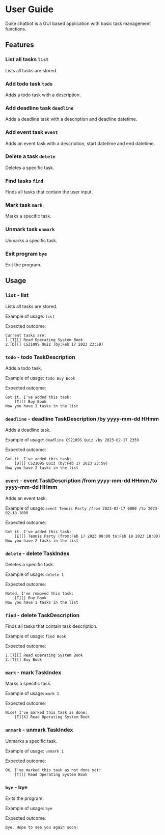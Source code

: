 # User Guide

Duke chatbot is a GUI based application with basic task management functions.

## Features 

### List all tasks `list`

Lists all tasks are stored.

### Add todo task `todo`

Adds a todo task with a description.

### Add deadline task `deadline`

Adds a deadline task with a description and deadline datetime.

### Add event task `event`

Adds an event task with a description, start datetime and end datetime.

### Delete a task `delete`

Deletes a specific task.

### Find tasks `find`

Finds all tasks that contain the user input.

### Mark task `mark`

Marks a specific task.

### Unmark task `unmark`

Unmarks a specific task.

### Exit program `bye`

Exit the program.

## Usage

### `list` - list

Lists all tasks are stored.

Example of usage: 
`list`

Expected outcome:

```
Current tasks are:
1.[T][] Read Operating System Book
2.[D][] CS2109S Quiz (by:Feb 17 2023 23:59)
```
### `todo` - todo TaskDescription

Adds a todo task.

Example of usage: 
`todo Buy Book`

Expected outcome:

```
Got it, I've added this task:
	[T][] Buy Book
Now you have 1 tasks in the list
```
### `deadline` - deadline TaskDescription /by yyyy-mm-dd HHmm

Adds a deadline task.

Example of usage: 
`deadline CS2109S Quiz /by 2023-02-17 2359`

Expected outcome:

```
Got it. I've added this task:
	[D][] CS2109S Quiz (by:Feb 17 2023 23:59)
Now you have 2 tasks in the list
```
### `event` - event TaskDescription /from yyyy-mm-dd HHmm /to yyyy-mm-dd HHmm

Adds an event task.

Example of usage: 
`event Tennis Party /from 2023-02-17 0800 /to 2023-02-18 1800`

Expected outcome:

```
Got it. I've added this task:
	[E][] Tennis Party (from:Feb 17 2023 08:00 to:Feb 18 2023 18:00)
Now you have 2 tasks in the list
```
### `delete` - delete TaskIndex

Deletes a specific task.

Example of usage: 
`delete 1`

Expected outcome:

```
Noted, I've removed this task:
	[T][] Buy Book
Now you have 1 tasks in the list
```
### `find` - delete TaskDescription

Finds all tasks that contain task description.

Example of usage: 
`find Book`

Expected outcome:

```
1.[T][] Read Operating System Book
2.[T][] Buy Book
```
### `mark` - mark TaskIndex

Marks a specific task.

Example of usage: 
`mark 1`

Expected outcome:

```
Nice! I've marked this task as done:
	[T][X] Read Operating System Book
```
### `unmark` - unmark TaskIndex

Unmarks a specific task.

Example of usage: 
`unmark 1`

Expected outcome:

```
OK, I've marked this task as not done yet:
	[T][] Read Operating System Book
```
### `bye` - bye

Exits the program.

Example of usage: 
`bye`

Expected outcome:

```
Bye. Hope to see you again soon!
```


